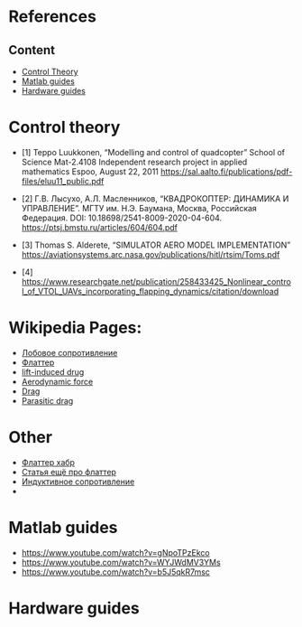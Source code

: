# References

## Content

- [Control Theory](#control-theory)
- [Matlab guides](#matlab-guides)
- [Hardware guides](#hardware-guides)

# Control theory

- [1] Teppo Luukkonen, “Modelling and control of quadcopter” School of Science Mat-2.4108 Independent 
research project in applied mathematics Espoo, August 22, 2011 https://sal.aalto.fi/publications/pdf-files/eluu11_public.pdf 

- [2] Г.В. Лысухо, А.Л. Масленников, “КВАДРОКОПТЕР: ДИНАМИКА И УПРАВЛЕНИЕ”. МГТУ им. Н.Э. 
Баумана, Москва, Российская Федерация. DOI: 10.18698/2541-8009-2020-04-604. 
https://ptsj.bmstu.ru/articles/604/604.pdf

- [3] Thomas S. Alderete, “SIMULATOR AERO MODEL IMPLEMENTATION” 
https://aviationsystems.arc.nasa.gov/publications/hitl/rtsim/Toms.pdf 

- [4] https://www.researchgate.net/publication/258433425_Nonlinear_control_of_VTOL_UAVs_incorporating_flapping_dynamics/citation/download



# Wikipedia Pages:
- [Лобовое сопротивление](https://ru.wikipedia.org/wiki/%D0%9B%D0%BE%D0%B1%D0%BE%D0%B2%D0%BE%D0%B5_%D1%81%D0%BE%D0%BF%D1%80%D0%BE%D1%82%D0%B8%D0%B2%D0%BB%D0%B5%D0%BD%D0%B8%D0%B5)
- [Флаттер](https://ru.wikipedia.org/wiki/%D0%A4%D0%BB%D0%B0%D1%82%D1%82%D0%B5%D1%80_(%D0%B0%D0%B2%D0%B8%D0%B0%D1%86%D0%B8%D1%8F))
- [lift-induced drug](https://en.wikipedia.org/wiki/Lift-induced_drag)
- [Aerodynamic force](https://en.wikipedia.org/wiki/Aerodynamic_force)
- [Drag](https://en.wikipedia.org/wiki/Drag_(physics))
- [Parasitic drag](https://en.wikipedia.org/wiki/Parasitic_drag)

# Other

- [Флаттер хабр](https://habr.com/ru/articles/846094/)
- [Статья ещё про флаттер](https://bgaa.by/sites/default/files/inline-files/dokument-11.pdf)
- [Индуктивное сопротивление](https://www.booksite.ru/fulltext/1/001/008/054/438.htm)
- 

# Matlab guides

- https://www.youtube.com/watch?v=gNpoTPzEkco
- https://www.youtube.com/watch?v=WYJWdMV3YMs 
- https://www.youtube.com/watch?v=b5J5qkR7msc

# Hardware guides
